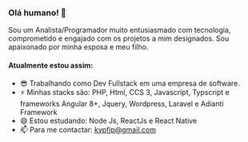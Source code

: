 ### Olá humano! 👋

Sou um Analista/Programador muito entusiasmado com tecnologia, comprometido e engajado com os projetos a mim designados.  Sou apaixonado por minha esposa e meu filho.

#### Atualmente estou assim:

- &#128526; Trabalhando como Dev Fullstack em uma empresa de software.
- ⚡ Minhas stacks são: PHP, Html, CCS 3, Javascript, Typscript e frameworks Angular 8+, Jquery, Wordpress, Laravel e Adianti Framework
- 😄 Estou estudando: Node Js, ReactJs e React Native
- 📫 Para me contactar: kvpfjp@gmail.com


